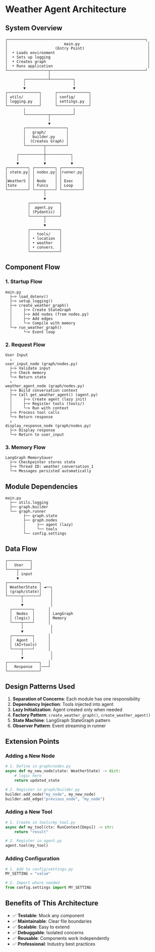 # Weather Agent Architecture

## System Overview

```
┌─────────────────────────────────────────────────────────────┐
│                         main.py                              │
│                     (Entry Point)                            │
│  • Loads environment                                         │
│  • Sets up logging                                           │
│  • Creates graph                                             │
│  • Runs application                                          │
└──────────────────┬──────────────────────────────────────────┘
                   │
        ┌──────────┴──────────┐
        │                     │
        ▼                     ▼
┌──────────────┐      ┌──────────────┐
│ utils/       │      │ config/      │
│ logging.py   │      │ settings.py  │
└──────────────┘      └──────────────┘
        │                     │
        └──────────┬──────────┘
                   │
                   ▼
        ┌──────────────────┐
        │   graph/         │
        │   builder.py     │
        │  (Creates Graph) │
        └────────┬─────────┘
                 │
     ┌───────────┼───────────┐
     │           │           │
     ▼           ▼           ▼
┌─────────┐ ┌─────────┐ ┌─────────┐
│ state.py│ │ nodes.py│ │runner.py│
│         │ │         │ │         │
│WeatherS │ │ Node    │ │ Exec    │
│tate     │ │ Funcs   │ │ Loop    │
└─────────┘ └────┬────┘ └─────────┘
                 │
                 ▼
          ┌─────────────┐
          │  agent.py   │
          │ (Pydantic)  │
          └──────┬──────┘
                 │
                 ▼
          ┌─────────────┐
          │   tools/    │
          │ • location  │
          │ • weather   │
          │ • convers.  │
          └─────────────┘
```

## Component Flow

### 1. **Startup Flow**
```
main.py
  ├─> load_dotenv()
  ├─> setup_logging()
  ├─> create_weather_graph()
  │     ├─> Create StateGraph
  │     ├─> Add nodes (from nodes.py)
  │     ├─> Add edges
  │     └─> Compile with memory
  └─> run_weather_graph()
        └─> Event loop
```

### 2. **Request Flow**
```
User Input
  ↓
user_input_node (graph/nodes.py)
  ├─> Validate input
  ├─> Check memory
  └─> Return state
  ↓
weather_agent_node (graph/nodes.py)
  ├─> Build conversation context
  ├─> Call get_weather_agent() (agent.py)
  │     ├─> Create agent (lazy init)
  │     ├─> Register tools (tools/)
  │     └─> Run with context
  ├─> Process tool calls
  └─> Return response
  ↓
display_response_node (graph/nodes.py)
  ├─> Display response
  └─> Return to user_input
```

### 3. **Memory Flow**
```
LangGraph MemorySaver
  ├─> Checkpointer stores state
  ├─> Thread ID: weather_conversation_1
  └─> Messages persisted automatically
```

## Module Dependencies

```
main.py
  ├── utils.logging
  ├── graph.builder
  └── graph.runner
        ├── graph.state
        ├── graph.nodes
        │     ├── agent (lazy)
        │     └── tools
        └── config.settings
```

## Data Flow

```
┌──────────┐
│   User   │
└────┬─────┘
     │ input
     ▼
┌──────────────┐
│ WeatherState │ ◄──┐
│ (graph/state)│    │
└──────┬───────┘    │
       │            │
       ▼            │
  ┌─────────┐      │
  │  Nodes  │      │ LangGraph
  │ (logic) │      │ Memory
  └────┬────┘      │
       │            │
       ▼            │
  ┌─────────┐      │
  │  Agent  │      │
  │ (AI+tools)     │
  └────┬────┘      │
       │            │
       ▼            │
┌──────────────┐   │
│   Response   │───┘
└──────────────┘
```

## Design Patterns Used

1. **Separation of Concerns**: Each module has one responsibility
2. **Dependency Injection**: Tools injected into agent
3. **Lazy Initialization**: Agent created only when needed
4. **Factory Pattern**: `create_weather_graph()`, `create_weather_agent()`
5. **State Machine**: LangGraph StateGraph pattern
6. **Observer Pattern**: Event streaming in runner

## Extension Points

### Adding a New Node
```python
# 1. Define in graph/nodes.py
async def my_new_node(state: WeatherState) -> dict:
    # logic here
    return updated_state

# 2. Register in graph/builder.py
builder.add_node("my_node", my_new_node)
builder.add_edge("previous_node", "my_node")
```

### Adding a New Tool
```python
# 1. Create in tools/my_tool.py
async def my_tool(ctx: RunContext[Deps]) -> str:
    return "result"

# 2. Register in agent.py
agent.tool(my_tool)
```

### Adding Configuration
```python
# 1. Add to config/settings.py
MY_SETTING = "value"

# 2. Import where needed
from config.settings import MY_SETTING
```

## Benefits of This Architecture

- ✅ **Testable**: Mock any component
- ✅ **Maintainable**: Clear file boundaries
- ✅ **Scalable**: Easy to extend
- ✅ **Debuggable**: Isolated concerns
- ✅ **Reusable**: Components work independently
- ✅ **Professional**: Industry best practices


